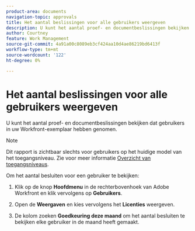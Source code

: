 ```yaml
---
product-area: documents
navigation-topic: approvals
title: Het aantal beslissingen voor alle gebruikers weergeven
description: U kunt het aantal proef- en documentbeslissingen bekijken dat gebruikers in uw Workfront-exemplaar hebben genomen.
author: Courtney
feature: Work Management
source-git-commit: 4a91a00c8089eb3cf424aa10d4ae86219bd6413f
workflow-type: tm+mt
source-wordcount: '122'
ht-degree: 0%

---
```



# Het aantal beslissingen voor alle gebruikers weergeven

U kunt het aantal proef- en documentbeslissingen bekijken dat gebruikers in uw Workfront-exemplaar hebben genomen.

>[!NOTE]
>
>Dit rapport is zichtbaar slechts voor gebruikers op het huidige model van het toegangsniveau. Zie voor meer informatie [Overzicht van toegangsniveaus](/help/quicksilver/administration-and-setup/add-users/how-access-levels-work/access-level-overview.md).

Om het aantal besluiten voor een gebruiker te bekijken:

1. Klik op de knop **Hoofdmenu** in de rechterbovenhoek van Adobe Workfront en klik vervolgens op **Gebruikers**.

1. Open de **Weergaven** en kies vervolgens het **Licenties** weergeven.

1. De kolom zoeken **Goedkeuring deze maand** om het aantal besluiten te bekijken elke gebruiker in de maand heeft gemaakt.

